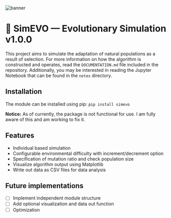 ![banner](https://user-images.githubusercontent.com/63433562/141667134-85583442-8a07-4706-86f4-36c670276cf0.png)

# 🧬 SimEVO — Evolutionary Simulation v1.0.0
This project aims to simulate the adaptation of natural populations as a result of selection. For more information on how the algorithm is constructed and operates, read the ```DOCUMENTATION.md``` file included in the repository. Additionally, you may be interested in reading the Jupyter Notebook that can be found in the ```notes``` directory.

## Installation
The module can be installed using pip:
```pip install simevo```

**Notice:** As of currently, the package is not functional for use. I am fully aware of this and am working to fix it.

## Features
- Individual based simulation
- Configurable environmental difficulty with increment/decrement option
- Specification of mutation ratio and check population size
- Visualize algorithm output using Matplotlib
- Write out data as CSV files for data analysis

## Future implementations
- [ ] Implement independent module structure
- [ ] Add optional visualization and data out function
- [ ] Optimization
